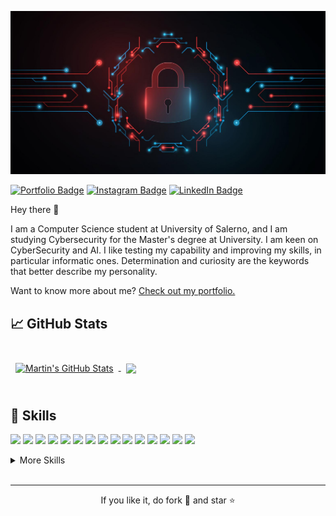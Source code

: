 [![Alberto's GitHub Banner](./assets/cybersec.jpg)](https://alberto-00.github.io/)

[![Portfolio Badge](https://img.shields.io/badge/Portfolio-Profile-informational?style=flat&logo=portfolio&logoColor=white&color=1CA2F1)](https://alberto-00.github.io/)
[![Instagram Badge](https://img.shields.io/badge/Intagram-Profile-informational?style=flat&logo=instagram&logoColor=white&color=1CA2F1)](https://www.instagram.com/alberto_montefusco_/)
[![LinkedIn Badge](https://img.shields.io/badge/LinkedIn-Profile-informational?style=flat&logo=linkedin&logoColor=white&color=1CA2F1)](https://www.linkedin.com/in/alberto-montefusco)

Hey there 👋

I am a Computer Science student at University of Salerno, and I am studying Cybersecurity for the Master's degree at University. I am keen on CyberSecurity and AI. I like testing my capability and improving my skills, in particular informatic ones. Determination and curiosity are the keywords that better describe my personality. 

Want to know more about me? [Check out my portfolio.](https://alberto-00.github.io/)


## &#x1f4c8; GitHub Stats

<br>

<a href="https://github.com/Alberto-00">
  <img align="center" style="margin:0.5rem" src="https://github-readme-stats.vercel.app/api?username=Alberto-00&show_icons=true&line_height=27&count_private=true&title_color=539bf5&text_color=c9cacc&icon_color=539bf5&bg_color=ffffff00" alt="Martin's GitHub Stats" />
</a>

<a href="https://github.com/Alberto-00">
  <img align="center" style="margin:0.5rem" src="https://github-readme-stats.vercel.app/api/top-langs/?username=Alberto-00&layout=compact&langs_count=10&hide=html,css,processing,fortran,shell,powershell,smarty,forth&title_color=539bf5&text_color=c9cacc&icon_color=539bf5&bg_color=ffffff00" />
</a>

<br>
<br>

## 💼 Skills
![](https://img.shields.io/badge/Code-Truffle-informational?style=flat&logo=Truffle&logoColor=white&color=539bf5)
![](https://img.shields.io/badge/Code-Web3j-informational?style=flat&logo=web3j&logoColor=white&color=539bf5)
![](https://img.shields.io/badge/Code-Web3js-informational?style=flat&logo=web3js&logoColor=white&color=539bf5)
![](https://img.shields.io/badge/Code-Solidity-informational?style=flat&logo=solidity&logoColor=white&color=539bf5)
![](https://img.shields.io/badge/Code-Go-informational?style=flat&logo=go&logoColor=white&color=539bf5)
![](https://img.shields.io/badge/Code-Haskell-informational?style=flat&logo=haskell&logoColor=white&color=539bf5)
![](https://img.shields.io/badge/Code-Python-informational?style=flat&logo=python&logoColor=white&color=539bf5)
![](https://img.shields.io/badge/Code-MicroPython-informational?style=flat&logo=MicroPython&logoColor=white&color=539bf5)
![](https://img.shields.io/badge/Code-C-informational?style=flat&logo=c&logoColor=white&color=539bf5)
![](https://img.shields.io/badge/Code-C++-informational?style=flat&logo=c++&logoColor=white&color=539bf5)
![](https://img.shields.io/badge/Code-JavaScript-informational?style=flat&logo=JavaScript&logoColor=white&color=539bf5)
![](https://img.shields.io/badge/Code-Java-informational?style=flat&logo=Java&logoColor=white&color=539bf5)
![](https://img.shields.io/badge/Code-JavaEE-informational?style=flat&logo=JavaEE&logoColor=white&color=539bf5)
![](https://img.shields.io/badge/Code-SpringBoot-informational?style=flat&logo=Spring&logoColor=white&color=539bf5)
![](https://img.shields.io/badge/Code-MySQL-informational?style=flat&logo=MySQL&logoColor=white&color=539bf5)

<details>
<summary>More Skills</summary>
<br>

![](https://img.shields.io/badge/IoT-Lightweight_cryptography-informational?style=flat&logo=Lightweight_cryptography&logoColor=white&color=539bf5)
![](https://img.shields.io/badge/IoT-TEE-informational?style=flat&logo=TEE&logoColor=white&color=539bf5)
![](https://img.shields.io/badge/IoT-Arduino-informational?style=flat&logo=Arduino&logoColor=white&color=539bf5)
![](https://img.shields.io/badge/IoT-Exploit_SPI,I2C,UART-informational?style=flat&logo=Exploit_SPI,I2C,UART&logoColor=white&color=539bf5)
![](https://img.shields.io/badge/IoT-PUF-informational?style=flat&logo=PUF&logoColor=white&color=539bf5)

<br>

![](https://img.shields.io/badge/Cryptography-DES-informational?style=flat&logo=DES&logoColor=white&color=539bf5)
![](https://img.shields.io/badge/Cryptography-AES-informational?style=flat&logo=AES&logoColor=white&color=539bf5)
![](https://img.shields.io/badge/Cryptography-RSA-informational?style=flat&logo=RSA&logoColor=white&color=539bf5)
![](https://img.shields.io/badge/Cryptography-MAC-informational?style=flat&logo=MAC&logoColor=white&color=539bf5)
![](https://img.shields.io/badge/Cryptography-HMAC-informational?style=flat&logo=HMAC&logoColor=white&color=539bf5)
![](https://img.shields.io/badge/Cryptography-Hashing-informational?style=flat&logo=Hashing&logoColor=white&color=539bf5)
![](https://img.shields.io/badge/Cryptography-Digital_Signatures-informational?style=flat&logo=Digital_Signatures&logoColor=white&color=539bf5)

<br>

![](https://img.shields.io/badge/Tools-Ganache-informational?style=flat&logo=ganache&logoColor=white&color=539bf5)
![](https://img.shields.io/badge/Tools-Ethereum-informational?style=flat&logo=ethereum&logoColor=white&color=539bf5)
![](https://img.shields.io/badge/Tools-Hyperledger-informational?style=flat&logo=hyperledger&logoColor=white&color=539bf5)
![](https://img.shields.io/badge/Tools-Cardano-informational?style=flat&logo=cardano&logoColor=white&color=539bf5)
![](https://img.shields.io/badge/Tools-Docker-informational?style=flat&logo=docker&logoColor=white&color=539bf5)
![](https://img.shields.io/badge/Tools-NPM-informational?style=flat&logo=npm&logoColor=white&color=539bf5)
![](https://img.shields.io/badge/Tools-Postman-informational?style=flat&logo=Postman&logoColor=white&color=539bf5)
![](https://img.shields.io/badge/Tools-GitHub-informational?style=flat&logo=GitHub&logoColor=white&color=539bf5)
![](https://img.shields.io/badge/Tools-GitLab-informational?style=flat&logo=GitLab&logoColor=white&color=539bf5)

</details>
<br>
<hr>
<p align="center">If you like it, do fork 🍴 and star ⭐</p>
